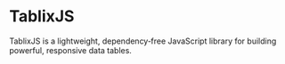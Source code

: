 # TablixJS
TablixJS is a lightweight, dependency‑free JavaScript library for building powerful, responsive data tables.
